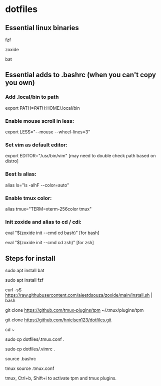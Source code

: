# dotfiles


## Essential linux binaries
fzf

zoxide

bat




## Essential adds to .bashrc (when you can't copy you own)

### Add .local/bin to path
export PATH=$PATH:$HOME/.local/bin

### Enable mouse scroll in less:
export LESS="--mouse --wheel-lines=3"

### Set vim as default editor:
export EDITOR="/usr/bin/vim" [may need to double check path based on distro]

### Best ls alias:
alias ls="ls -alhF --color=auto"

### Enable tmux color:
alias tmux="TERM=xterm-256color tmux"

### Init zoxide and alias to cd / cdi:
eval "$(zoxide init --cmd cd bash)" [for bash]

eval "$(zoxide init --cmd cd zsh)" [for zsh]


## Steps for install

sudo apt install bat

sudo apt install fzf

curl -sS https://raw.githubusercontent.com/ajeetdsouza/zoxide/main/install.sh | bash


git clone https://github.com/tmux-plugins/tpm ~/.tmux/plugins/tpm

git clone https://github.com/hnielsen123/dotfiles.git


cd ~

sudo cp dotfiles/.tmux.conf .

sudo cp dotfiles/.vimrc .


source .bashrc

tmux source .tmux.conf


tmux, Ctrl+b, Shift+i to activate tpm and tmux plugins.




